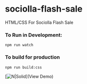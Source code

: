 # sociolla-flash-sale

HTML/CSS For Sociolla Flash Sale

### To Run in Development:

`npm run watch`

### To build for production

`npm run build:css`

[![N|Solid](https://sociolla-flash-sale-markups.netlify.com)](View Demo)

